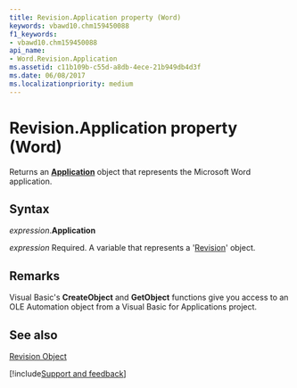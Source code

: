 ```yaml
---
title: Revision.Application property (Word)
keywords: vbawd10.chm159450088
f1_keywords:
- vbawd10.chm159450088
api_name:
- Word.Revision.Application
ms.assetid: c11b109b-c55d-a8db-4ece-21b949db4d3f
ms.date: 06/08/2017
ms.localizationpriority: medium
---
```



# Revision.Application property (Word)

Returns an **[Application](Word.Application.md)** object that represents the Microsoft Word application.


## Syntax

_expression_.**Application**

_expression_ Required. A variable that represents a '[Revision](Word.Revision.md)' object.


## Remarks

Visual Basic's **CreateObject** and **GetObject** functions give you access to an OLE Automation object from a Visual Basic for Applications project.


## See also


[Revision Object](Word.Revision.md)

[!include[Support and feedback](~/includes/feedback-boilerplate.md)]